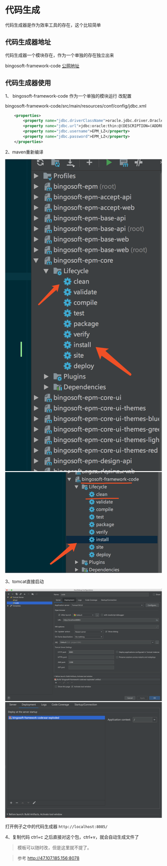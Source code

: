 # 代码生成
代码生成器是作为效率工具的存在，这个比较简单

## 代码生成器地址
代码生成器一个模块存在，作为一个单独的存在独立出来 
 
bingosoft-framework-code
[公网地址](http://47.107.185.156:8090/)
## 代码生成器使用

1、  bingosoft-framework-code 作为一个单独的模块运行 改配置

bingosoft-framework-code/src/main/resources/conf/config/jdbc.xml

``` xml
	<properties>
		<property name="jdbc.driverClassName">oracle.jdbc.driver.OracleDriver</property>
		<property name="jdbc.url">jdbc:oracle:thin:@(DESCRIPTION=(ADDRESS=(PROTOCOL=TCP)(HOST=47.107.171.54)(PORT=1521))(CONNECT_DATA=(SERVER=DEDICATED)(SERVICE_NAME=orcl)))</property>
		<property name="jdbc.username">EPM_LZ</property>
		<property name="jdbc.password">EPM_LZ</property>
	</properties>
```

2、maven重新编译 

<div align="center">
    <img src="../img/WX20181226-150152@2x.png" >
</div> 

<div align="center">
    <img src="../img/WX20181226-150400@2x.png" >
</div> 

3、tomcat直接启动

<div align="center">
    <img src="../img/WX20181226-150630@2x.png" >
</div> 

<div align="center">
    <img src="../img/WX20181226-150645@2x.png" >
</div> 

打开例子之中的代码生成器 `http://localhost:8085/`

4、复制代码
ctrl+c 之后直接对这个包，ctrl+v，就会自动生成文件了

> 模板可以随时改，但是这里就不提了。


>  参考 http://47.107.185.156:8078







